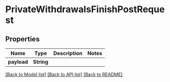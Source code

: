 # PrivateWithdrawalsFinishPostRequest

## Properties

Name | Type | Description | Notes
------------ | ------------- | ------------- | -------------
**payload** | **String** |  | 

[[Back to Model list]](../README.md#documentation-for-models) [[Back to API list]](../README.md#documentation-for-api-endpoints) [[Back to README]](../README.md)


